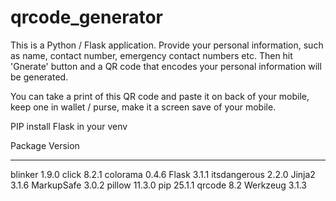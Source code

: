 # qrcode_generator
This is a Python / Flask application. Provide your personal information, such as name, contact number, emergency contact
numbers etc. 
Then hit 'Gnerate' button and a QR code that encodes your personal information will be generated.

You can take a print of this QR code and paste it on back of your mobile, keep one in wallet / purse, make it a screen save of your mobile.

PIP install Flask in your venv

Package      Version
------------ -------
blinker      1.9.0
click        8.2.1
colorama     0.4.6
Flask        3.1.1
itsdangerous 2.2.0
Jinja2       3.1.6
MarkupSafe   3.0.2
pillow       11.3.0
pip          25.1.1
qrcode       8.2
Werkzeug     3.1.3

